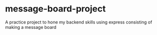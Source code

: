 # message-board-project
A practice project to hone my backend skills using express consisting of making a message board

